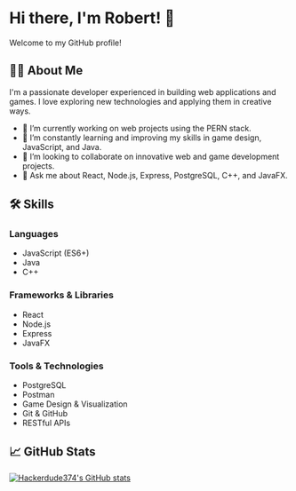 # Hi there, I'm Robert! 👋

Welcome to my GitHub profile!

## 👨‍💻 About Me
I'm a passionate developer experienced in building web applications and games. I love exploring new technologies and applying them in creative ways.

- 🔭 I’m currently working on web projects using the PERN stack.
- 🌱 I’m constantly learning and improving my skills in game design, JavaScript, and Java.
- 👯 I’m looking to collaborate on innovative web and game development projects.
- 💬 Ask me about React, Node.js, Express, PostgreSQL, C++, and JavaFX.


## 🛠️ Skills

### Languages
- JavaScript (ES6+)
- Java
- C++

### Frameworks & Libraries
- React
- Node.js
- Express
- JavaFX

### Tools & Technologies
- PostgreSQL
- Postman
- Game Design & Visualization
- Git & GitHub
- RESTful APIs

## 📈 GitHub Stats

[![Hackerdude374's GitHub stats](https://github-readme-stats.vercel.app/api?username=Hackerdude374&show_icons=true&theme=radical)](https://github.com/Hackerdude374/github-readme-stats)

